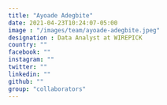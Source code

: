 ```yaml
---
title: "Ayoade Adegbite"
date: 2021-04-23T10:24:07-05:00
image : "/images/team/ayoade-adegbite.jpeg"
designation : Data Analyst at WIREPICK
country: ""
facebook: ""
instagram: ""
twitter: ""
linkedin: ""
github: ""
group: "collaborators"
---
```


